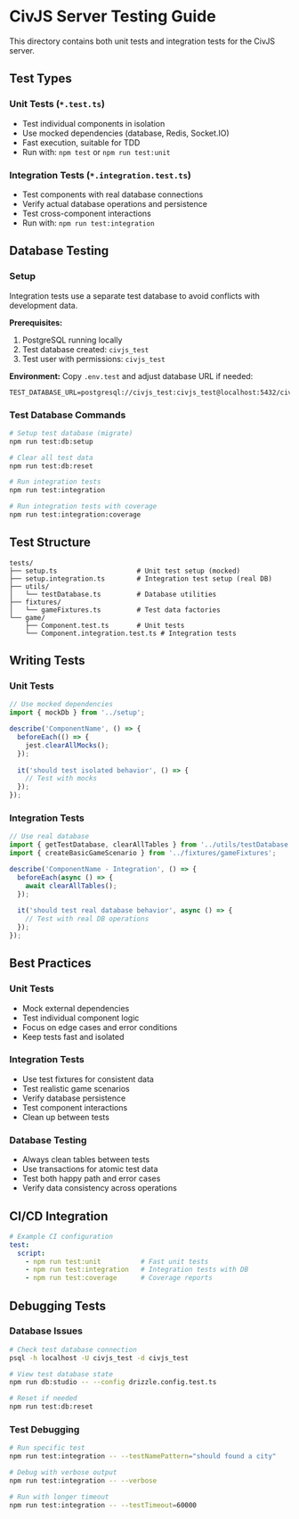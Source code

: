 # CivJS Server Testing Guide

This directory contains both unit tests and integration tests for the CivJS server.

## Test Types

### Unit Tests (`*.test.ts`)
- Test individual components in isolation
- Use mocked dependencies (database, Redis, Socket.IO)
- Fast execution, suitable for TDD
- Run with: `npm test` or `npm run test:unit`

### Integration Tests (`*.integration.test.ts`) 
- Test components with real database connections
- Verify actual database operations and persistence
- Test cross-component interactions
- Run with: `npm run test:integration`

## Database Testing

### Setup
Integration tests use a separate test database to avoid conflicts with development data.

**Prerequisites:**
1. PostgreSQL running locally
2. Test database created: `civjs_test`
3. Test user with permissions: `civjs_test`

**Environment:**
Copy `.env.test` and adjust database URL if needed:
```
TEST_DATABASE_URL=postgresql://civjs_test:civjs_test@localhost:5432/civjs_test
```

### Test Database Commands
```bash
# Setup test database (migrate)
npm run test:db:setup

# Clear all test data
npm run test:db:reset

# Run integration tests
npm run test:integration

# Run integration tests with coverage
npm run test:integration:coverage
```

## Test Structure

```
tests/
├── setup.ts                    # Unit test setup (mocked)
├── setup.integration.ts        # Integration test setup (real DB)
├── utils/
│   └── testDatabase.ts         # Database utilities
├── fixtures/
│   └── gameFixtures.ts         # Test data factories
└── game/
    ├── Component.test.ts       # Unit tests
    └── Component.integration.test.ts # Integration tests
```

## Writing Tests

### Unit Tests
```typescript
// Use mocked dependencies
import { mockDb } from '../setup';

describe('ComponentName', () => {
  beforeEach(() => {
    jest.clearAllMocks();
  });
  
  it('should test isolated behavior', () => {
    // Test with mocks
  });
});
```

### Integration Tests  
```typescript
// Use real database
import { getTestDatabase, clearAllTables } from '../utils/testDatabase';
import { createBasicGameScenario } from '../fixtures/gameFixtures';

describe('ComponentName - Integration', () => {
  beforeEach(async () => {
    await clearAllTables();
  });
  
  it('should test real database behavior', async () => {
    // Test with real DB operations
  });
});
```

## Best Practices

### Unit Tests
- Mock external dependencies
- Test individual component logic
- Focus on edge cases and error conditions
- Keep tests fast and isolated

### Integration Tests  
- Use test fixtures for consistent data
- Test realistic game scenarios
- Verify database persistence
- Test component interactions
- Clean up between tests

### Database Testing
- Always clean tables between tests
- Use transactions for atomic test data
- Test both happy path and error cases
- Verify data consistency across operations

## CI/CD Integration

```yaml
# Example CI configuration
test:
  script:
    - npm run test:unit          # Fast unit tests
    - npm run test:integration   # Integration tests with DB
    - npm run test:coverage      # Coverage reports
```

## Debugging Tests

### Database Issues
```bash
# Check test database connection
psql -h localhost -U civjs_test -d civjs_test

# View test database state
npm run db:studio -- --config drizzle.config.test.ts

# Reset if needed
npm run test:db:reset
```

### Test Debugging
```bash
# Run specific test
npm run test:integration -- --testNamePattern="should found a city"

# Debug with verbose output
npm run test:integration -- --verbose

# Run with longer timeout
npm run test:integration -- --testTimeout=60000
```